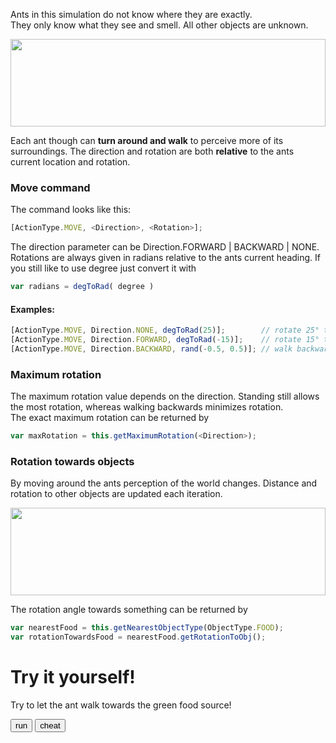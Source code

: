 Ants in this simulation do not know where they are exactly.<br>
They only know what they see and smell. All other objects are unknown.

<img src="../images/sight_smell.svg" width="100%" height="140px">

Each ant though can <b>turn around and walk</b> to perceive more of its surroundings.
The direction and rotation are both <b>relative</b> to the ants current location and rotation.

### Move command

The command looks like this: 
```javascript
[ActionType.MOVE, <Direction>, <Rotation>];
```
The direction parameter can be Direction.FORWARD | BACKWARD | NONE.
Rotations are always given in radians relative to the ants current heading.
If you still like to use degree just convert it with 
```javascript 
var radians = degToRad( degree )
```

#### Examples:
```javascript
[ActionType.MOVE, Direction.NONE, degToRad(25)];        // rotate 25° to the left
[ActionType.MOVE, Direction.FORWARD, degToRad(-15)];    // rotate 15° to the right
[ActionType.MOVE, Direction.BACKWARD, rand(-0.5, 0.5)]; // walk backward with a random rotation
```

### Maximum rotation

The maximum rotation value depends on the direction.
Standing still allows the most rotation, whereas walking backwards minimizes rotation.<br>
The exact maximum rotation can be returned by
```javascript 
var maxRotation = this.getMaximumRotation(<Direction>);
```

### Rotation towards objects

By moving around the ants perception of the world changes.
Distance and rotation to other objects are updated each iteration.

<img src="../images/rotationToObj.svg" width="100%" height="140px">

The rotation angle towards something can be returned by
```javascript 
var nearestFood = this.getNearestObjectType(ObjectType.FOOD);
var rotationTowardsFood = nearestFood.getRotationToObj();
```

# Try it yourself!<br>

<link rel="stylesheet" href="../style.css">
<script src="../js/external/ace_min_noconflict/ace.js"></script>
<script src="../js/external/ace_min_noconflict/ext-language_tools.js"></script>

<script src="../js/settingsGlobal.js"></script>
<script src="../js/debug.js"></script>
<script src="../js/globals.js"></script>

<script data-main="../js/initTutorial" src="../js/external/require.js"></script>

Try to let the ant walk towards the green food source!
<div style="width:850px;">
	<div style="width:550px; float:left;">
		<input type="button" value="run" id="runTutorial" >
		<input type="button" value="cheat" id="showSolution" >
		<div id="customAntContainer" style="height:150px;margin:10px;">
			<pre id="editor"></pre>
		</div>
	</div>
	<div style="width:250px; float:right;">
		<canvas width="250" height="200" class="terrarium" id="canvasTutorial"></canvas>
	</div>
	<div style="clear:both;"></div>
</div>
<div id="finished" style="display:none;">
	<b>Congratulations!</b><br>
	You can now continue with the [Harvest]{@tutorial 02_harvest} tutorial.
</div>